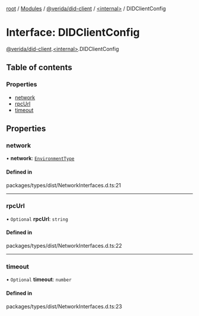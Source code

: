 [root](../README.md) / [Modules](../modules.md) / [@verida/did-client](../modules/verida_did_client.md) / [<internal\>](../modules/verida_did_client._internal_.md) / DIDClientConfig

# Interface: DIDClientConfig

[@verida/did-client](../modules/verida_did_client.md).[<internal\>](../modules/verida_did_client._internal_.md).DIDClientConfig

## Table of contents

### Properties

- [network](verida_did_client._internal_.DIDClientConfig.md#network)
- [rpcUrl](verida_did_client._internal_.DIDClientConfig.md#rpcurl)
- [timeout](verida_did_client._internal_.DIDClientConfig.md#timeout)

## Properties

### network

• **network**: [`EnvironmentType`](../enums/verida_did_client._internal_.EnvironmentType.md)

#### Defined in

packages/types/dist/NetworkInterfaces.d.ts:21

___

### rpcUrl

• `Optional` **rpcUrl**: `string`

#### Defined in

packages/types/dist/NetworkInterfaces.d.ts:22

___

### timeout

• `Optional` **timeout**: `number`

#### Defined in

packages/types/dist/NetworkInterfaces.d.ts:23
